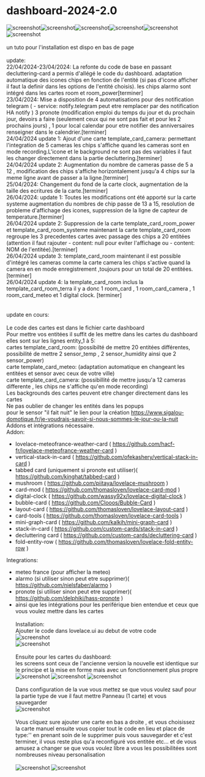 # dashboard-2024-2.0 <br>
![screenshot](https://github.com/RomainRou/dashboard-2024-2.0/blob/main/dashboard_1.jpg)![screenshot](https://github.com/RomainRou/dashboard-2024-2.0/blob/main/dashboard_2.jpg)![screenshot](https://github.com/RomainRou/dashboard-2024-2.0/blob/main/popup_1.png)![screenshot](https://github.com/RomainRou/dashboard-2024-2.0/blob/main/popup_2.png)![screenshot](https://github.com/RomainRou/dashboard-2024-2.0/blob/main/popup_3.png)![screenshot](https://github.com/RomainRou/dashboard-2024-2.0/blob/main/popup_4.png)<br><br>
un tuto pour l'installation est dispo en bas de page<br>
<br>
update:<br>
22/04/2024-23/04/2024: La refonte du code de base en passant decluttering-card a permis d'allégé le code du dashboard. adaptation automatique des icones chips en fonction de l'entité (si pas d'icone afficher il faut la definir dans les options de l'entité choisis). les chips alarmo sont intégré dans les cartes room et room_power[terminer]<br>
23/04/2024: Mise a disposition de 4 automatisations pour des notification telegram ( - service: notify.telegram peut etre remplacer par des notification HA notify ) 3 pronote (modification emploi du temps du jour et du prochain jour, devoirs a faire (seulement ceux qui ne sont pas fait et pour les 2 prochains jours) , 1 pour local calendar pour etre notifier des anniversaires renseigner dans le calendrier.[terminer]<br>
24/04/2024 update 1: Ajout d'une carte  template_card_camera: permettant l'integration de 5 cameras les chips s'affiche quand les cameras sont en mode recording.L'icone et le background ne sont pas des variables il faut les changer directement dans la partie decluttering.[terminer]<br>
24/04/2024 update 2: Augmentation du nombre de cameras passe de 5 a 12 , modification des chips s'affiche horizontalement jusqu'a 4 chips sur la meme ligne avant de passer a la ligne.[terminer]<br>
25/04/2024: Changement du fond de la carte clock, augmentation de la taille des ecritures de la carte.[terminer]<br>
26/04/2024: update 1: Toutes les modifications ont été apporté sur la carte systeme augmentation du nombres de chip passe de 13 a 15, resolution de probleme d'affichage des icones, suppression de la ligne de capteur de temperature.[terminer]<br>
26/04/2024 update 2: Suppression de la carte template_card_room_power et template_card_room_systeme maintenant la carte template_card_room regroupe les 3 precedentes cartes avec passage des chips a 20 entitées (attention il faut rajouter - content: null pour eviter l'affichage ou - content: NOM de l'entitée).[terminer]<br>
26/04/2024 update 3: template_card_room maintenant il est possible d'intégré les cameras comme la carte camera les chips s'active quand la camera en en mode enregistrement ,toujours pour un total de 20 entitées.[terminer]<br>
26/04/2024 update 4: la template_card_room inclus la template_card_room_terra il y a donc 1 room_card , 1 room_card_camera , 1 room_card_meteo et 1 digital clock. [terminer]<br>
<br><br>
update en cours:<br>
<br>
Le code des cartes est dans le fichier carte dashboard<br>
Pour mettre vos entitées il suffit de les mettre dans les cartes du dashboard elles sont sur les lignes entity_1 à 5:<br>
cartes template_card_room: (possibilté de mettre 20 entitées différentes, possibilité de mettre 2 sensor_temp , 2 sensor_humidity ainsi que 2 sensor_power)<br>
carte template_card_meteo: (adaptation automatique en changeant les entitées et sensor avec ceux de votre ville)<br>
carte template_card_camera: (possibillité de mettre jusqu'a 12 cameras differente , les chips ne s'affiche qu'en mode recording)<br>
Les backgrounds des cartes peuvent etre changer directement dans les cartes<br>
Ne pas oublier de changer les entités dans les popups <br>
pour le sensor "il fait nuit" le lien pour la création https://www.sigalou-domotique.fr/je-voudrais-savoir-si-nous-sommes-le-jour-ou-la-nuit<br>
Addons et intégrations nécessaire.<br>
Addon: 
  - lovelace-meteofrance-weather-card ( https://github.com/hacf-fr/lovelace-meteofrance-weather-card )
  - vertical-stack-in-card ( https://github.com/ofekashery/vertical-stack-in-card )
  - tabbed card (uniquement si pronote est utiliser)( https://github.com/kinghat/tabbed-card )
  - mushroom ( https://github.com/piitaya/lovelace-mushroom )
  - card-mod ( https://github.com/thomasloven/lovelace-card-mod )
  - digital-clock ( https://github.com/wassy92x/lovelace-digital-clock )
  - bubble-card ( https://github.com/Clooos/Bubble-Card )
  - layout-card ( https://github.com/thomasloven/lovelace-layout-card )
  - card-tools ( https://github.com/thomasloven/lovelace-card-tools )
  - mini-graph-card ( https://github.com/kalkih/mini-graph-card )
  - stack-in-card ( https://github.com/custom-cards/stack-in-card )
  - decluttering card ( https://github.com/custom-cards/decluttering-card )
  - fold-entity-row ( https://github.com/thomasloven/lovelace-fold-entity-row )


Integrations:
  - meteo france (pour afficher la meteo)
  - alarmo (si utiliser sinon peut etre supprimer)( https://github.com/nielsfaber/alarmo )
  - pronote (si utiliser sinon peut etre supprimer)( https://github.com/delphiki/hass-pronote )
  - ainsi que les intégrations pour les periférique bien entendue et ceux que vous voulez mettre dans les cartes<br><br>
Installation:<br>
Ajouter le code dans lovelace.ui au debut de votre code<br>
![screenshot](https://github.com/RomainRou/dashboard-2024-2.0/blob/main/lovelace_1.png)<br>
![screenshot](https://github.com/RomainRou/dashboard-2024-2.0/blob/main/lovelace_2.png)<br>
<br>Ensuite pour les cartes du dashboard:<br>les screens sont ceux de l'ancienne version la nouvelle est identique sur le principe et la mise en forme mais avec un fonctionnement plus propre <br>
![screenshot](https://github.com/RomainRou/dashboard/blob/main/2.png)
![screenshot](https://github.com/RomainRou/dashboard/blob/main/3.png)
![screenshot](https://github.com/RomainRou/dashboard/blob/main/4.png)<br><br>
Dans configuration de la vue vous mettez se que vous voulez sauf pour la partie type de vue il faut mettre Panneau (1 carte) et vous sauvegarder<br>
![screenshot](https://github.com/RomainRou/dashboard/blob/main/5.png)<br><br>
Vous cliquez sure ajouter une carte en bas a droite , et vous choisissez la carte manuel ensuite vous copier tout le code en lieu et place de type:'' en prenant soin de le supprimer puis vous sauvegarder et c'est terminer, il vous reste plus qu'a reconfiguré vos entitée etc... et de vous amusez a changer se que vous voulez libre a vous les possibilitées sont nombreuses niveau personalisation <br><br>
![screenshot](https://github.com/RomainRou/dashboard/blob/main/6.png)
![screenshot](https://github.com/RomainRou/dashboard/blob/main/7.png)
  

